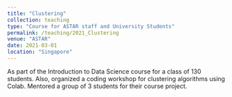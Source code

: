 ```yaml
---
title: "Clustering"
collection: teaching
type: "Course for ASTAR staff and University Students"
permalink: /teaching/2021_Clustering
venue: "ASTAR"
date: 2021-03-01
location: "Singapore"
---
```


As part of the Introduction to Data Science course for a class of 130 students. Also, organized a coding workshop for clustering algorithms using Colab. Mentored a group of 3 students for their course project.